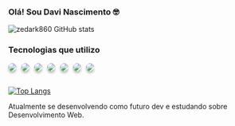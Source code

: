 ### Olá! Sou Davi Nascimento 🤓

![zedark860 GitHub stats](https://github-readme-stats.vercel.app/api?username=zedark860&show_icons=true&theme=dracula) 

### Tecnologias que utilizo

<div style="display: flex; gap: 10px; flex-wrap: wrap;">
    <img style="border-radius: 15px; box-shadow: 0px 4px 4px 0px rgba(0, 0, 0, 0.25);" src="https://img.shields.io/badge/HTML5-E34F26?style=for-the-badge&logo=html5&logoColor=white">
    <img style="border-radius: 15px; box-shadow: 0px 4px 4px 0px rgba(0, 0, 0, 0.25);" src="https://img.shields.io/badge/CSS3-1572B6?style=for-the-badge&logo=css3&logoColor=white">
    <img style="border-radius: 15px; box-shadow: 0px 4px 4px 0px rgba(0, 0, 0, 0.25);" src="https://img.shields.io/badge/Tailwind_CSS-38B2AC?style=for-the-badge&logo=tailwind-css&logoColor=white">
    <img style="border-radius: 15px; box-shadow: 0px 4px 4px 0px rgba(0, 0, 0, 0.25); " src="https://img.shields.io/badge/JavaScript-F7DF1E?style=for-the-badge&logo=javascript&logoColor=black">
    <img style="border-radius: 15px; box-shadow: 0px 4px 4px 0px rgba(0, 0, 0, 0.25);" src="https://img.shields.io/badge/Python-14354C?style=for-the-badge&logo=python&logoColor=white">
    <img style="border-radius: 15px; box-shadow: 0px 4px 4px 0px rgba(0, 0, 0, 0.25);" src="https://img.shields.io/badge/MySQL-00000F?style=for-the-badge&logo=mysql&logoColor=white">
    <img style="border-radius: 15px; box-shadow: 0px 4px 4px 0px rgba(0, 0, 0, 0.25);" src="https://img.shields.io/badge/Figma-F24E1E?style=for-the-badge&logo=figma&logoColor=white">
</div>
<br>

[![Top Langs](https://github-readme-stats.vercel.app/api/top-langs/?username=zedark860)](https://github.com/zedark860/github-readme-stats)

Atualmente se desenvolvendo como futuro dev e estudando sobre Desenvolvimento Web.
